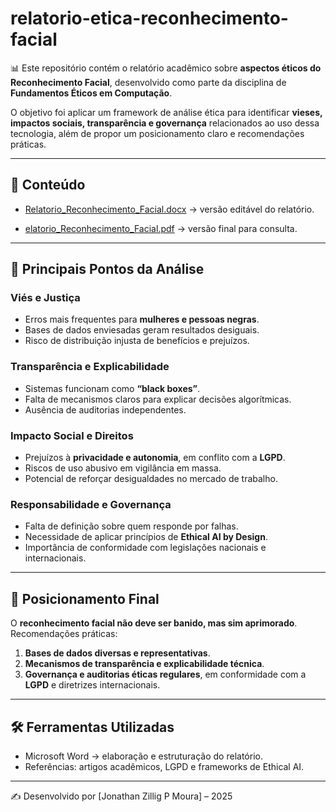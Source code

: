 # relatorio-etica-reconhecimento-facial

📊 Este repositório contém o relatório acadêmico sobre **aspectos éticos do Reconhecimento Facial**, desenvolvido como parte da disciplina de **Fundamentos Éticos em Computação**.

O objetivo foi aplicar um framework de análise ética para identificar **vieses, impactos sociais, transparência e governança** relacionados ao uso dessa tecnologia, além de propor um posicionamento claro e recomendações práticas.

---

## 📂 Conteúdo
- [Relatorio_Reconhecimento_Facial.docx](https://github.com/jonathanzillig/relatorio-etica-reconhecimento-facial/blob/main/An%C3%A1lise%20%C3%89tica%20sobre%20Reconhecimento%20Facial.docx) → versão editável do relatório.

- [elatorio_Reconhecimento_Facial.pdf](https://github.com/jonathanzillig/relatorio-etica-reconhecimento-facial/blob/main/An%C3%A1lise%20%C3%89tica%20sobre%20Reconhecimento%20Facial.pdf) → versão final para consulta.  

---

## 🔎 Principais Pontos da Análise

### Viés e Justiça
- Erros mais frequentes para **mulheres e pessoas negras**.  
- Bases de dados enviesadas geram resultados desiguais.  
- Risco de distribuição injusta de benefícios e prejuízos.  

### Transparência e Explicabilidade
- Sistemas funcionam como **“black boxes”**.  
- Falta de mecanismos claros para explicar decisões algorítmicas.  
- Ausência de auditorias independentes.  

### Impacto Social e Direitos
- Prejuízos à **privacidade e autonomia**, em conflito com a **LGPD**.  
- Riscos de uso abusivo em vigilância em massa.  
- Potencial de reforçar desigualdades no mercado de trabalho.  

### Responsabilidade e Governança
- Falta de definição sobre quem responde por falhas.  
- Necessidade de aplicar princípios de **Ethical AI by Design**.  
- Importância de conformidade com legislações nacionais e internacionais.  

---

## 🎯 Posicionamento Final
O **reconhecimento facial não deve ser banido, mas sim aprimorado**.  
Recomendações práticas:  
1. **Bases de dados diversas e representativas**.  
2. **Mecanismos de transparência e explicabilidade técnica**.  
3. **Governança e auditorias éticas regulares**, em conformidade com a **LGPD** e diretrizes internacionais.  

---

## 🛠️ Ferramentas Utilizadas
- Microsoft Word → elaboração e estruturação do relatório.   
- Referências: artigos acadêmicos, LGPD e frameworks de Ethical AI.  

---

✍️ Desenvolvido por [Jonathan Zillig P Moura] – 2025  
